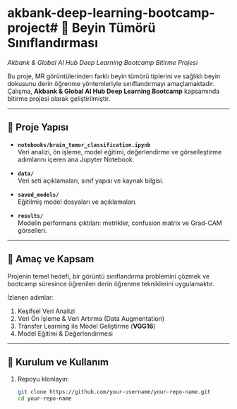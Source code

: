 # akbank-deep-learning-bootcamp-project# 🧠 Beyin Tümörü Sınıflandırması  
*Akbank & Global AI Hub Deep Learning Bootcamp Bitirme Projesi*

Bu proje, MR görüntülerinden farklı beyin tümörü tiplerini ve sağlıklı beyin dokusunu derin öğrenme yöntemleriyle sınıflandırmayı amaçlamaktadır. Çalışma, **Akbank & Global AI Hub Deep Learning Bootcamp** kapsamında bitirme projesi olarak geliştirilmiştir.

---

## 📂 Proje Yapısı

- **`notebooks/brain_tumor_classification.ipynb`**  
  Veri analizi, ön işleme, model eğitimi, değerlendirme ve görselleştirme adımlarını içeren ana Jupyter Notebook.  

- **`data/`**  
  Veri seti açıklamaları, sınıf yapısı ve kaynak bilgisi.  

- **`saved_models/`**  
  Eğitilmiş model dosyaları ve açıklamaları.  

- **`results/`**  
  Modelin performans çıktıları: metrikler, confusion matrix ve Grad-CAM görselleri.  

---

## 🎯 Amaç ve Kapsam

Projenin temel hedefi, bir görüntü sınıflandırma problemini çözmek ve bootcamp süresince öğrenilen derin öğrenme tekniklerini uygulamaktır.  

İzlenen adımlar:  
1. Keşifsel Veri Analizi 
2. Veri Ön İşleme & Veri Artırma (Data Augmentation)  
3. Transfer Learning ile Model Geliştirme (**VGG16**)  
4. Model Eğitimi & Değerlendirmesi  


---

## 🚀 Kurulum ve Kullanım

1. Repoyu klonlayın:  
   ```bash
   git clone https://github.com/your-username/your-repo-name.git
   cd your-repo-name
